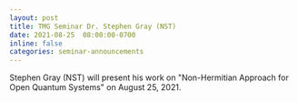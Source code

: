 ```yaml
---
layout: post
title: TMG Seminar Dr. Stephen Gray (NST)
date: 2021-08-25  08:00:00-0700
inline: false
categories: seminar-announcements
---
```


Stephen Gray (NST)  will present his work on "Non-Hermitian Approach for Open Quantum Systems" on August 25, 2021.

